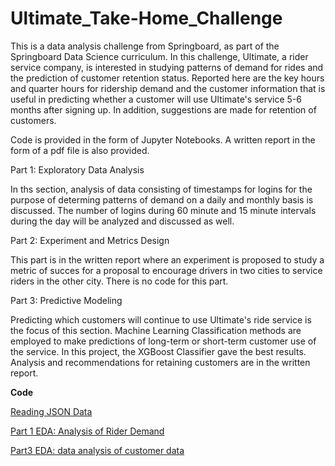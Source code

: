 # Ultimate_Take-Home_Challenge

This is a data analysis challenge from Springboard, as part of the Springboard Data Science curriculum.
In this challenge, Ultimate, a rider service company, is interested in studying patterns of demand for rides
and the prediction of customer retention status. Reported here are the key hours and quarter hours for ridership demand
and the customer information that is useful in predicting whether a customer will use Ultimate's service 5-6 months after signing up.
In addition, suggestions are made for retention of customers.

Code is provided in the form of Jupyter Notebooks.
A written report in the form of a pdf file is also provided. 

Part 1: Exploratory Data Analysis 

In ths section, analysis of data consisting of timestamps for logins for the purpose of determing patterns of demand on
a daily and monthly basis is discussed. The number of logins during 60 minute and 15 minute intervals during the day will be analyzed and discussed as well.

Part 2: Experiment and Metrics Design

This part is in the written report where an experiment is proposed to study a metric of succes for a proposal to encourage drivers in two cities to service riders in the other city. There is no code for this part.

Part 3: Predictive Modeling

Predicting which customers will continue to use Ultimate's ride service is the focus of this section.
Machine Learning Classification methods are employed to make predictions of long-term or short-term customer
use of the service. In this project, the XGBoost Classifier gave the best results. Analysis and recommendations for
retaining customers are in the written report. 

**Code**

[Reading JSON Data](https://github.com/swlew369/Ultimate_Take-Home_Challenge/blob/master/Data_EDA_Reading_JSON_Files.ipynb)

[Part 1 EDA: Analysis of Rider Demand](https://github.com/swlew369/Ultimate_Take-Home_Challenge/blob/master/Data_EDA_Part_1.ipynb)

[Part3 EDA: data analysis of customer data](https://github.com/swlew369/Ultimate_Take-Home_Challenge/blob/master/Ultimate_Challenge_Part_3_EDA.ipynb)


